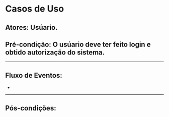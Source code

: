 # **Casos de Uso**

## **Atores:** Usúario.
## **Pré-condição:** O usúario deve ter feito login e obtido autorização do sistema.
***
## **Fluxo de Eventos:**
* 

*** 
## **Pós-condições:**